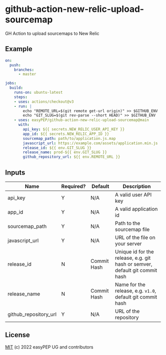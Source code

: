# github-action-new-relic-upload-sourcemap

GH Action to upload sourcemaps to New Relic

## Example

```yaml
on:
  push:
    branches:
      - master

jobs:
  build:
    runs-on: ubuntu-latest
    steps:
    - uses: actions/checkout@v3
    - run: |
        echo "REMOTE_URL=$(git remote get-url origin)" >> $GITHUB_ENV
        echo "GIT_SLUG=$(git rev-parse --short HEAD)" >> $GITHUB_ENV
    - uses: easyPEP/github-action-new-relic-upload-sourcemap@main
      with:
        api_key: ${{ secrets.NEW_RELIC_USER_API_KEY }}
        app_id: ${{ secrets.NEW_RELIC_APP_ID }}
        sourcemap_path: path/to/application.js.map
        javascript_url: https://example.com/assets/application.min.js
        release_id: ${{ env.GIT_SLUG }}
        release_name: prod-${{ env.GIT_SLUG }}
        github_repository_url: ${{ env.REMOTE_URL }}
```

## Inputs

Name | Required? | Default | Description
---|---|---|---
api_key | Y | N/A | A valid user API key
app_id | Y | N/A | A valid application id
sourcemap_path | Y | N/A | Path to the sourcemap file
javascript_url | Y | N/A | URL of the file on your server
release_id | N | Commit Hash | Unique id for the release, e.g. git hash or semver, default git commit hash
release_name | N | Commit Hash | Name for the release, e.g. `v1.0`, default git commit hash
github_repository_url | Y | N/A | URL of the repository

## License

[MIT][License] (c) 2022 easyPEP UG and contributors

[License]: https://github.com/easyPEP/github-action-new-relic-upload-sourcemap/blob/master/LICENSE
